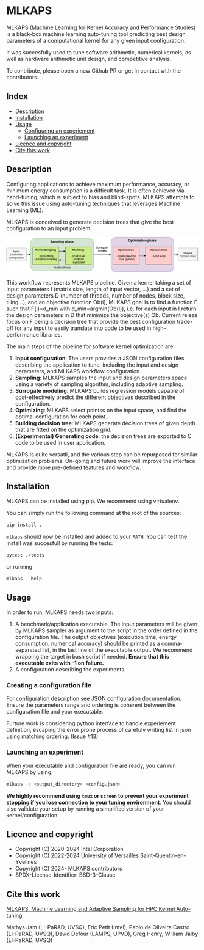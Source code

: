 # MLKAPS 

MLKAPS (Machine Learning for Kernel Accuracy and Performance Studies) is a black-box machine learning auto-tuning tool predicting best design parameters of a computational kernel for any given input configuration.

It was succesfully used to tune software arithmetic, numerical kernels, as well as hardware arithmetic unit design, and competitive analysis.

To contribute, please open a new Github PR or get in contact with the contributors.
  
## Index

 * [Description](#description)
 * [Installation](#installation)
 * [Usage](#usage)
    * [Configuring an experiement](#creating-a-configuration-file)
    * [Launching an experiment](#launching-an-experiment)  
 * [Licence and copyright](#licence-and-copyright)  
 * [Cite this work](#cite-this-work)
 
## Description

Configuring applications to achieve maximum performance, accuracy, or  minimum energy consumption is a difficult task. It is often achieved via hand-tuning, which is subject to bias and blind-spots. MLKAPS attempts to solve this issue using auto-tuning techniques that leverages Machine Learning (ML).

MLKAPS is conceived to generate decision trees that give the best configuration to an input problem.


![MLKAPS workflow chart](doc/workflow.png)

This workflow represents MLKAPS pipeline. Given a kernel taking a set of input parameters I (matrix size, length of input vector, ...) and a set of design parameters D (number of threads, number of nodes, block size, tiling...), and an objective function Ob(i),  MLKAPS goal is to find a function F such that F(i)=d_min with d_min=argmin(Ob(I)), i.e. for each input in I return the design parameters in D that minimize the objective(s) Ob. Current releas focus on F being a decision tree that provide the best configuration trade-off for any input to easily translate into code to be used in high-performance libraries. 

The main steps of the pipeline for software kernel optimization are:
1. **Input configuration**: The users provides a JSON configuration files describing the application to tune, including the input and design parameters, and MLKAPS workflow configuration.
2. **Sampling**: MLKAPS samples the input and design parameters space using a variety of sampling algorithm, including adaptive sampling.
4. **Surrogate modeling**: MLKAPS builds regression models capable of cost-effectively predict the different objectives described in the configuration.
5. **Optimizing**: MLKAPS select pointss on the input space, and find the optimal configuration for each point.
6. **Building decision tree**: MLKAPS generate decision trees of given depth that are fitted on the optimization grid.
7. **(Experimental) Generating code**: the decision trees are exported to C code to be used in user application.

MLKAPS is quite versatil, and the various step can be repurposed for similar  optimization problems. On-going and future work will improve the interface and provide more pre-defined features and workflow.

## Installation

MLKAPS can be installed using pip. We recommend using virtualenv.

You can simply run the following command at the root of the sources:
```bash
pip install .
```

`mlkaps` should now be installed and added to your `PATH`. You can test the install was succesfull by running the tests:

```bash
pytest ./tests
```

or running

```
mlkaps --help
```


## Usage

In order to run, MLKAPS needs two inputs:

1. A benchmark/application executable. The input parameters will be given by MLKAPS sampler as argument to the script in the order defined in the configuration file. The output objectives (execution time, energy consumption, numerical accuracy) should be printed as a comma-separated list, in the last line of the executable output. We recommend wrapping the target in bash script if needed. **Ensure that this executable exits with -1 on failure.**
2. A configuration describing the experiments


### Creating a configuration file

For configuration description see [JSON configuration documentation](doc/json_conf.md). Ensure the parameters range and ordering is coherent between the configuration file and your executable.

Furture work is considering python interface to handle experiement definition, escaping the error prone process of carefuly writing list in json using matching ordering. (Issue #13)

### Launching an experiment

When your executable and configuration file are ready, you can run MLKAPS by using:
```bash
mlkaps -o <output_directory> <config.json> 
```

**We highly recommend using `tmux` or `screen` to prevent your experiment stopping if you lose connection to your tuning environment**. You should also validate your setup by running a simplified version of your kernel/configuration.

## Licence and copyright

* Copyright (C) 2020-2024 Intel Corporation
* Copyright (C) 2022-2024 University of Versailles Saint-Quentin-en-Yvelines
* Copyright (C) 2024-  MLKAPS contributors
* SPDX-License-Identifier: BSD-3-Clause

## Cite this work

[MLKAPS: Machine Learning and Adaptive Sampling for HPC Kernel Auto-tuning](https://arxiv.org/abs/2501.05811)

Mathys Jam (LI-PaRAD, UVSQ), Eric Petit (Intel), Pablo de Oliveira Castro (LI-PaRAD, UVSQ), David Defour (LAMPS, UPVD), Greg Henry, William Jalby (LI-PaRAD, UVSQ)


